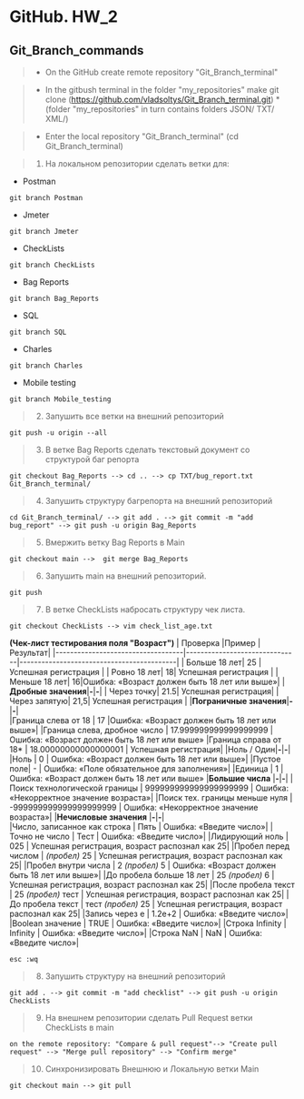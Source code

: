 # GitHub. HW_2

## Git_Branch_commands

> - On the GitHub create remote repository "Git_Branch_terminal"

> - In the gitbush terminal in the folder "my_repositories" make git clone (https://github.com/vladsoltys/Git_Branch_terminal.git) 
   *(folder "my_repositories" in turn contains folders JSON/  TXT/  XML/)
   
> - Enter the local repository "Git_Branch_terminal" (cd Git_Branch_terminal)

> 1. На локальном репозитории сделать ветки для:
  - Postman
  ```
  git branch Postman
  ```
  - Jmeter
  ```
  git branch Jmeter
  ```
  - CheckLists 
  ```
  git branch CheckLists
  ```
  - Bag Reports 
  ```
  git branch Bag_Reports
  ```
  - SQL
  ```
  git branch SQL
  ```
  - Charles 
  ```
  git branch Charles
  ```
  - Mobile testing 
  ```
  git branch Mobile_testing
  ```
> 2. Запушить все ветки на внешний репозиторий 
  ```
  git push -u origin --all
  ```
> 3. В ветке Bag Reports сделать текстовый документ со структурой баг репорта 
  ```
  git checkout Bag_Reports --> cd .. --> cp TXT/bug_report.txt Git_Branch_terminal/
  ```
> 4. Запушить структуру багрепорта на внешний репозиторий
  ```
  cd Git_Branch_terminal/ --> git add . --> git commit -m "add bug_report" --> git push -u origin Bag_Reports
  ```
> 5. Вмержить ветку Bag Reports в Main 
  ```
  git checkout main -->  git merge Bag_Reports
  ```
> 6. Запушить main на внешний репозиторий. 
  ```
  git push
  ```
> 7. В ветке CheckLists набросать структуру чек листа. 
  ```
  git checkout CheckLists --> vim check_list_age.txt
  ```
**(Чек-лист тестирования поля "Возраст")**
| Проверка |Пример | Результат|
|-----------------------------------|-------------------------------|-------------------------------------------|
| Больше 18 лет| 25 | Успешная регистрация |
| Ровно 18 лет| 18| Успешная регистрация |
| Меньше 18 лет| 16|Ошибка: «Возраст должен быть 18 лет или выше»|
| **Дробные значения**|**-**|**-**|
| Через точку| 21.5| Успешная регистрация|
|Через запятую| 21,5| Успешная регистрация |
|**Пограничные значения**|**-**|**-**|		
|Граница слева от 18 | 17 |Ошибка: «Возраст должен быть 18 лет или выше»|
|Граница слева, дробное число | 17.999999999999999999 | Ошибка: «Возраст должен быть 18 лет или выше»
|Граница справа от 18* | 18.00000000000000001 | Успешная регистрация|
|Ноль / Один|**-**|**-**|		
|Ноль | 0 | Ошибка: «Возраст должен быть 18 лет или выше»|
|Пустое поле| - | Ошибка: «Поле обязательное для заполнения»|
|Единица | 1 | Ошибка: «Возраст должен быть 18 лет или выше»
|**Большие числа** |**-**|**-**|
|Поиск технологической границы | 999999999999999999999 | Ошибка: «Некорректное значение возраста»|
|Поиск тех. границы меньше нуля	| -999999999999999999999 | Ошибка: «Некорректное значение возраста»|
|**Нечисловые значения** |**-**|**-**|		
|Число, записанное как строка | Пять | Ошибка: «Введите число»|
|Точно не число | Тест | Ошибка: «Введите число»|
|Лидирующий ноль | 025 | Успешная регистрация, возраст распознал как 25|
|Пробел перед числом | _(пробел)_ 25 | Успешная регистрация, возраст распознал как 25|
|Пробел внутри числа | 2 _(пробел)_ 5 |	Ошибка: «Возраст должен быть 18 лет или выше»|
|До пробела больше 18 лет | 25 _(пробел)_ 6 | Успешная регистрация, возраст распознал как 25|
|После пробела текст | 25 _(пробел)_ тест | Успешная регистрация, возраст распознал как 25|
|До пробела текст | тест _(пробел)_ 25 | Успешная регистрация, возраст распознал как 25|
|Запись через е	| 1.2e+2 | Ошибка: «Введите число»|
|Boolean значение | TRUE | Ошибка: «Введите число»|
|Строка Infinity | Infinity | Ошибка: «Введите число»|
|Строка NaN | NaN | Ошибка: «Введите число»|

```
esc :wq
```
> 8. Запушить структуру на внешний репозиторий 
  ```
  git add . --> git commit -m "add checklist" --> git push -u origin CheckLists
  ```
> 9. На внешнем репозитории сделать Pull Request ветки CheckLists в main
  ```
  on the remote repository: "Compare & pull request"--> "Create pull request" --> "Merge pull repository" --> "Confirm merge"
  ```
> 10. Синхронизировать Внешнюю и Локальную ветки Main 
  ```
  git checkout main --> git pull
  ```
